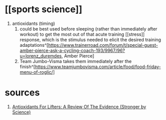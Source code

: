 # [[sports science]]
1. antioxidants (timing)
	1. could be best used before sleeping (rather than immediately after workout) to get the most out of that acute training [[stress]] response, which is the stimulus needed to elicit the desired training adaptations^[https://www.trainerroad.com/forum/t/special-guest-amber-pierce-ask-a-cycling-coach-193/9967/96?u=lorenz_duremdes, Amber Pierce]
	2. Team Jumbo-Visma takes them immediately after the finish^[https://www.teamjumbovisma.com/article/food/food-friday-menu-of-roglic/]

# sources
1. [Antioxidants For Lifters: A Review Of The Evidence (Stronger by Science)](https://www.strongerbyscience.com/antioxidants/#Oxidative_stress_and_inflammation)